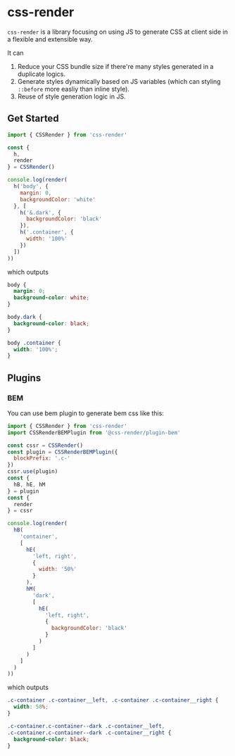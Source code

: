 # css-render
`css-render` is a library focusing on using JS to generate CSS at client side in a flexible and extensible way.

It can
1. Reduce your CSS bundle size if there're many styles generated in a duplicate logics.
2. Generate styles dynamically based on JS variables (which can styling `::before` more easliy than inline style).
3. Reuse of style generation logic in JS.

## Get Started
```js
import { CSSRender } from 'css-render'

const {
  h,
  render
} = CSSRender()

console.log(render(
  h('body', {
    margin: 0,
    backgroundColor: 'white'
  }, [
    h('&.dark', {
      backgroundColor: 'black'
    }),
    h('.container', {
      width: '100%'
    })
  ])
))
```
which outputs
```css
body {
  margin: 0;
  background-color: white;
}

body.dark {
  background-color: black;
}

body .container {
  width: '100%';
}
```

## Plugins
### BEM
You can use bem plugin to generate bem css like this:
```js
import { CSSRender } from 'css-render'
import CSSRenderBEMPlugin from '@css-render/plugin-bem'

const cssr = CSSRender()
const plugin = CSSRenderBEMPlugin({
  blockPrefix: '.c-'
})
cssr.use(plugin)
const {
  hB, hE, hM
} = plugin
const {
  render
} = cssr

console.log(render(
  hB(
    'container',
    [
      hE(
        'left, right', 
        {
          width: '50%'
        }
      ),
      hM(
        'dark', 
        [
          hE(
            'left, right',
            {
              backgroundColor: 'black'
            }
          )
        ]
      )
    ]
  )
))
```
which outputs
```css
.c-container .c-container__left, .c-container .c-container__right {
  width: 50%;
}

.c-container.c-container--dark .c-container__left,
.c-container.c-container--dark .c-container__right {
  background-color: black;
}
```
